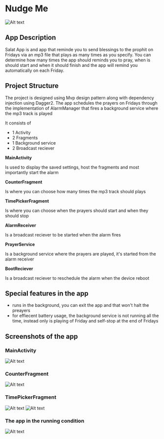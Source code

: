 # Nudge Me
![Alt text](/app/src/main/res/mipmap-xxhdpi/ic_launcher.png?raw=true )


## App Description
Salat App is and app that reminde you to send blessings to the prophit on Fridays via an mp3 file that plays as many times as you specify.
You can determine how many times the app should reminds you to pray, when is should start and when it should finish and the app will remind you automatically on each Friday.

## Project Structure
The project is designed using Mvp design pattern along with dependency injection using Dagger2.
The app schedules the prayers on Fridays through the implementation of AlarmManager that fires a background service where the mp3 track is played

It consists of
- 1 Activity
- 2 Fragments
- 1 Background service
- 2 Broadcast reciever



**MainActivity**

Is used to display the saved settings, host the fragments and most importantly start the alarm

**CounterFragment**

Is where you can choose how many times the mp3 track should plays

**TimePickerFragment**

Is where you can choose when the prayers should start and when they should stop

**AlarmReceiver**

Is a broadcast reciever to be started when the alarm fires

**PrayerService**

Is a background service where the prayers are played, it's started from the alarm receiver

**BootReciever**

Is a broadcast reciever to reschedule the alarm when the device reboot


## Special features in the app
- runs in the background, you can exit the app and that won't halt the preayers
- for effiecent battery usage, the background service is not running all the time, instead only is playing of Friday and self-stop at the end of Fridays

## Screenshots of the app

### MainActivity

![Alt text](/app/src/main/res/drawable/sc1.jpg?raw=true "MainActivity")


### CounterFragment

![Alt text](/app/src/main/res/drawable/sc2.jpg?raw=true "CounterFragment")

### TimePickerFragment

![Alt text](/app/src/main/res/drawable/sc3.jpg?raw=true "TimePickerFragment")
![Alt text](/app/src/main/res/drawable/sc4.jpg?raw=true "TimePickerFragment")

### The app in the running condition

![Alt text](/app/src/main/res/drawable/sc5.jpg?raw=true "MainActivity")
